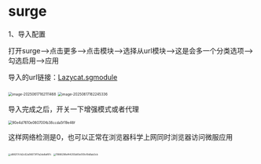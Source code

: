 # surge

1、导入配置

打开surge——>点击更多——>点击模块——>选择从url模块——>这是会多一个分类选项——>勾选启用——>应用

导入的url链接：[Lazycat.sgmodule](https://raw.githubusercontent.com/wlabby-1/PeppaPigConfigurationGuide/refs/heads/main/%E8%87%AA%E5%B7%B1%E7%9A%84%E4%BB%A3%E7%90%86%E8%BD%AF%E4%BB%B6%E5%92%8C%E5%BE%AE%E6%9C%8D%E7%BD%91%E7%BB%9C%E5%86%B2%E7%AA%81%E8%A7%A3%E5%86%B3%E6%96%B9%E6%A1%88/surge/Lazycat.sgmodule)

<img src="https://lzc-playground-1301583638.cos.ap-chengdu.myqcloud.com/guidelines/395/202506171621575.png" alt="image-20250617162111468" style="zoom:50%;" /> 

<img src="https://lzc-playground-1301583638.cos.ap-chengdu.myqcloud.com/guidelines/395/202506171622409.png" alt="image-20250617162245336" style="zoom:50%;" /> 



导入完成之后，开关一下增强模式或者代理

<img src="https://lzc-playground-1301583638.cos.ap-chengdu.myqcloud.com/guidelines/395/202506171648180.jpg" alt="90e4d7610e060700fb38ccda5f19e46f" style="zoom:50%;" /> 

这样网络检测是0，也可以正常在浏览器科学上网同时浏览器访问微服应用

<img src="https://lzc-playground-1301583638.cos.ap-chengdu.myqcloud.com/guidelines/395/202506171649112.jpg" alt="d88217c1d2c62a06673f17a2de8af87c" style="zoom: 33%;" /> 

<img src="https://lzc-playground-1301583638.cos.ap-chengdu.myqcloud.com/guidelines/395/202506171649499.jpg" alt="11888298ef44255b80e009cf9d6ab3cb" style="zoom: 33%;" />  